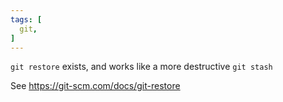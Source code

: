 ```yaml
---
tags: [
  git,
]
---
```

`git restore` exists, and works like a more destructive `git stash`

See https://git-scm.com/docs/git-restore
